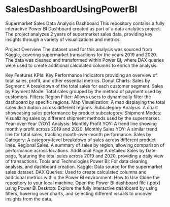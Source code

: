# SalesDashboardUsingPowerBI

Supermarket Sales Data Analysis Dashboard
This repository contains a fully interactive Power BI Dashboard created as part of a data analytics project. The project analyzes 2 years of supermarket sales data, providing key insights through a variety of visualizations and metrics.

Project Overview
The dataset used for this analysis was sourced from Kaggle, covering supermarket transactions for the years 2019 and 2020. The data was cleaned and transformed within Power BI, where DAX queries were used to create additional calculated columns to enrich the analysis.

Key Features
KPIs: Key Performance Indicators providing an overview of total sales, profit, and other essential metrics.
Donut Charts:
Sales by Segment: A breakdown of the total sales for each customer segment.
Sales by Payment Mode: Total sales grouped by the method of payment used by customers.
Filters:
Region Filter: Allows users to dynamically filter the dashboard by specific regions.
Map Visualization:
A map displaying the total sales distribution across different regions.
Subcategory Analysis:
A chart showcasing sales performance by product subcategory.
Shipment Modes:
Visualizing sales by different shipment methods used by the supermarket.
Year-over-Year (YOY) Analysis:
Monthly Profit YOY: A trend line showing monthly profit across 2019 and 2020.
Monthly Sales YOY: A similar trend line for total sales, tracking month-over-month performance.
Sales by Category:
A category-level breakdown of sales across different product lines.
Regional Sales:
A summary of sales by region, allowing comparison of performance across locations.
Additional Page
A detailed Sales by Date page, featuring the total sales across 2019 and 2020, providing a daily view of transactions.
Tools and Technologies
Power BI: For data cleaning, analysis, and dashboard creation.
Kaggle: Data source for the supermarket sales dataset.
DAX Queries: Used to create calculated columns and additional metrics within the Power BI environment.
How to Use
Clone the repository to your local machine.
Open the Power BI dashboard file (.pbix) using Power BI Desktop.
Explore the fully interactive dashboard by using filters, hovering over charts, and selecting different visuals to uncover insights from the data.
